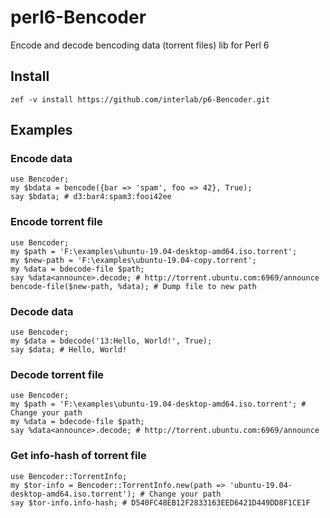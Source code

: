 # perl6-Bencoder
Encode and decode bencoding data (torrent files) lib for Perl 6

## Install
`zef -v install https://github.com/interlab/p6-Bencoder.git`

## Examples
### Encode data
```perl6
use Bencoder;
my $bdata = bencode({bar => 'spam', foo => 42}, True);
say $bdata; # d3:bar4:spam3:fooi42ee
```

### Encode torrent file
```perl6
use Bencoder;
my $path = 'F:\examples\ubuntu-19.04-desktop-amd64.iso.torrent';
my $new-path = 'F:\examples\ubuntu-19.04-copy.torrent';
my %data = bdecode-file $path;
say %data<announce>.decode; # http://torrent.ubuntu.com:6969/announce
bencode-file($new-path, %data); # Dump file to new path
```

### Decode data
```perl6
use Bencoder;
my $data = bdecode('13:Hello, World!', True);
say $data; # Hello, World!
```

### Decode torrent file
```perl6
use Bencoder;
my $path = 'F:\examples\ubuntu-19.04-desktop-amd64.iso.torrent'; # Change your path
my %data = bdecode-file $path;
say %data<announce>.decode; # http://torrent.ubuntu.com:6969/announce
```

### Get info-hash of torrent file
```perl6
use Bencoder::TorrentInfo;
my $tor-info = Bencoder::TorrentInfo.new(path => 'ubuntu-19.04-desktop-amd64.iso.torrent'); # Change your path
say $tor-info.info-hash; # D540FC48EB12F2833163EED6421D449DD8F1CE1F
```